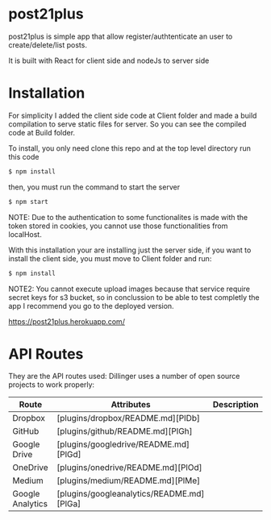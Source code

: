 # post21plus

post21plus is simple app that allow register/authtenticate an user to create/delete/list posts.

It is built with React for client side and nodeJs to server side

# Installation 

For simplicity I added the client side code at Client folder and made a build compilation to serve static files for server. So you can see the compiled code at Build folder.

To install, you only need clone this repo and at the top level directory run this code

```sh
$ npm install
```

then, you must run the command to start the server
```sh
$ npm start
```

NOTE: Due to the authentication to some functionalites is made with the token stored in cookies, you cannot use those functionalities from localHost.

With this installation your are installing just the server side, if you want to install the client side, you must move to Client folder and run:

```sh
$ npm install
```

NOTE2: You cannot execute upload images because that service require secret keys for s3 bucket, so in conclussion to be able to test completly the app I recommend you go to the deployed version.

https://post21plus.herokuapp.com/


# API Routes
They are the API routes used:
Dillinger uses a number of open source projects to work properly:

| Route | Attributes | Description
| ------ | ------ |-----
| Dropbox | [plugins/dropbox/README.md][PlDb] |
| GitHub | [plugins/github/README.md][PlGh] |
| Google Drive | [plugins/googledrive/README.md][PlGd] |
| OneDrive | [plugins/onedrive/README.md][PlOd] |
| Medium | [plugins/medium/README.md][PlMe] |
| Google Analytics | [plugins/googleanalytics/README.md][PlGa] |


